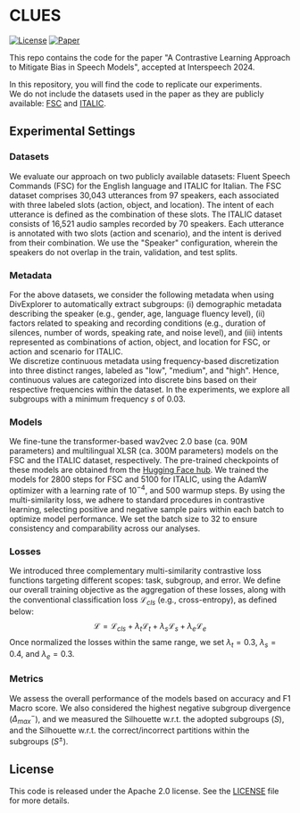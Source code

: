 # CLUES

[![License](https://img.shields.io/badge/License-Apache%202.0-red.svg)](LICENSE) 
[![Paper](https://img.shields.io/badge/Paper-Interspeech%202024-blue)](https://www.interspeech2024.org/)

This repo contains the code for the paper "A Contrastive Learning Approach to Mitigate Bias in Speech Models", accepted at Interspeech 2024.

In this repository, you will find the code to replicate our experiments.  
We do not include the datasets used in the paper as they are publicly available: [FSC](https://fluent.ai/fluent-speech-commands-a-dataset-for-spoken-language-understanding-research/) and [ITALIC](https://huggingface.co/datasets/RiTA-nlp/ITALIC).


## Experimental Settings 

### Datasets 
We evaluate our approach on two publicly available datasets: Fluent Speech Commands (FSC) for the English language and ITALIC for Italian. The FSC dataset comprises 30,043 utterances from 97 speakers, each associated with three labeled slots (action, object, and location). The intent of each utterance is defined as the combination of these slots.
The ITALIC dataset consists of 16,521 audio samples recorded by 70 speakers. Each utterance is annotated with two slots (action and scenario), and the intent is derived from their combination. We use the "Speaker" configuration, wherein the speakers do not overlap in the train, validation, and test splits.

### Metadata
For the above datasets, we consider the following metadata when using DivExplorer to automatically extract subgroups: (i) demographic metadata describing the speaker (e.g., gender, age, language fluency level), (ii) factors related to speaking and recording conditions (e.g., duration of silences, number of words, speaking rate, and noise level), and (iii) intents represented as combinations of action, object, and location for FSC, or action and scenario for ITALIC.  
We discretize continuous metadata using frequency-based discretization into three distinct ranges, labeled as "low", "medium", and "high". 
Hence, continuous values are categorized into discrete bins based on their respective frequencies within the dataset. In the experiments, we explore all subgroups with a minimum frequency $s$ of $0.03$.

### Models
We fine-tune the transformer-based wav2vec 2.0 base (ca. 90M parameters) and multilingual XLSR (ca. 300M parameters) models on the FSC and the ITALIC dataset, respectively. The pre-trained checkpoints of these models are obtained from the [Hugging Face hub](https://huggingface.co/models). We trained the models for $2800$ steps for FSC and $5100$ for ITALIC, using the AdamW optimizer with a learning rate of $10^{-4}$, and $500$ warmup steps. 
By using the multi-similarity loss, we adhere to standard procedures in contrastive learning, selecting positive and negative sample pairs within each batch to optimize model performance. We set the batch size to 32 to ensure consistency and comparability across our analyses. 

### Losses
We introduced three complementary multi-similarity contrastive loss functions targeting different scopes: task, subgroup, and error.
We define our overall training objective as the aggregation of these losses, along with the conventional classification loss $\mathcal{L}_{cls}$ (e.g., cross-entropy), as defined below:
$$\mathcal{L} = \mathcal{L}_{cls} + \lambda_t \mathcal{L}_{t} + \lambda_s \mathcal{L}_{s} + \lambda_e \mathcal{L}_{e}$$
Once normalized the losses within the same range, we set $\lambda_t = 0.3$, $\lambda_s = 0.4$, and $\lambda_e = 0.3$.

### Metrics 
We assess the overall performance of the models based on accuracy and F1 Macro score. 
We also considered the highest negative subgroup divergence ($\Delta^-_{max}$), and we measured the Silhouette w.r.t. the adopted subgroups ($S$), and the Silhouette w.r.t. the correct/incorrect partitions within the subgroups ($S^\pm$).

## License
This code is released under the Apache 2.0 license. See the [LICENSE](LICENSE) file for more details.
